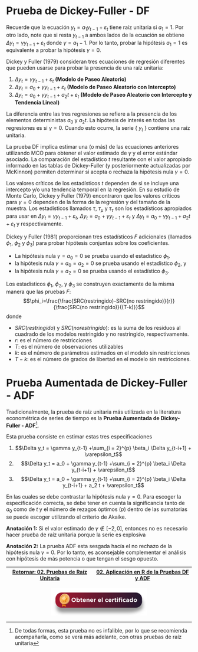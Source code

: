 # Prueba de Dickey-Fuller - DF

Recuerde que la ecuación $y_t = a_1 y_{t-1} + \varepsilon_t$ tiene raíz unitaria si $a_1=1$. Por otro lado, note que si resta $y_{t-1}$ a ambos lados de la ecuación se obtiene $\Delta y_t = \gamma y_{t-1} + \varepsilon_t$ donde $\gamma=a_1-1$. Por lo tanto, probar la hipótesis $a_1=1$ es equivalente a probar la hipótesis $\gamma=0$. 

Dickey y Fuller (1979) consideran tres ecuaciones de regresión diferentes que pueden usarse para probar la presencia de una raíz unitaria:
1) $\Delta y_t = \gamma y_{t-1} + \varepsilon_t$ **(Modelo de Paseo Aleatorio)**
2) $\Delta y_t = a_0 + \gamma y_{t-1} + \varepsilon_t$ **(Modelo de Paseo Aleatorio con Intercepto)**
3) $\Delta y_t = a_0 + \gamma y_{t-1} + a_2t + \varepsilon_t$ **(Modelo de Paseo Aleatorio con Intercepto y Tendencia Lineal)**

La diferencia entre las tres regresiones se refiere a la presencia de los elementos deterministas $a_0$ y $a_2t$. La hipótesis de interés en todas las regresiones es si $\gamma=0$. Cuando esto ocurre, la serie { $y_t$ } contiene una raíz unitaria. 

La prueba DF implica estimar una (o más) de las ecuaciones anteriores utilizando MCO para obtener el valor estimado de $\gamma$ y el error estándar asociado. La comparación del estadístico $t$ resultante con el valor apropiado informado en las tablas de Dickey-Fuller (y posteriormente actualizadas por McKinnon) permiten determinar si acepta o rechaza la hipótesis nula $\gamma=0$. 

Los valores críticos de los estadísticos $t$ dependen de si se incluye una intercepto y/o una tendencia temporal en la regresión. En su estudio de Monte Carlo, Dickey y Fuller (1979) encontraron que los valores críticos para $\gamma=0$ dependen de la forma de la regresión y del tamaño de la muestra. Los estadísticos llamados $\tau$, $\tau_\mu$ y $\tau_\tau$ son los estadísticos apropiados para usar en $\Delta y_t = \gamma y_{t-1} + \varepsilon_t$, $\Delta y_t = a_0 + \gamma y_{t-1} + \varepsilon_t$ y $\Delta y_t = a_0 + \gamma y_{t-1} + a_2t + \varepsilon_t$ y respectivamente.

Dickey y Fuller (1981) proporcionan tres estadísticos $F$ adicionales (llamados $\phi_1$, $\phi_2$  y $\phi_3$) para probar hipótesis conjuntas sobre los coeficientes. 
* La hipótesis nula $\gamma=a_0=0$ se prueba usando el estadístico $\phi_1$. 
* la hipótesis nula $\gamma=a_0=a_2=0$ se prueba usando el estadístico $\phi_2$, y 
* la hipótesis nula $\gamma=a_2=0$ se prueba usando el estadístico $\phi_3$. 

Los estadísticos $\phi_1$, $\phi_2$, y $\phi_3$ se construyen exactamente de la misma manera que las pruebas $F$: $$\phi_i=\frac{\frac{SRC(restringido)-SRC(no restringido)}{r}}{\frac{SRC(no restringido)}{(T-k)}}$$
donde
* $SRC(restringido)$ y $SRC(no restringido)$: es la suma de los residuos al cuadrado de los modelos restringido y no restringido, respectivamente.
* $r$: es el número de restricciones
* $T$: es el número de observaciones utilizables
* $k$: es el número de parámetros estimados en el modelo sin restricciones
* $T-k$: es el número de grados de libertad en el modelo sin restricciones.

# Prueba Aumentada de Dickey-Fuller - ADF
Tradicionalmente, la prueba de raíz unitaria más utilizada en la literatura econométrica de series de tiempo es la **Prueba Aumentada de Dickey-Fuller - ADF**[^1].
[^1]: De todas formas, esta prueba no es infalible, por lo que se recomienda acompañarla, como se verá más adelante, con otras pruebas de raíz unitaria

Esta prueba consiste en estimar estas tres especificaciones

1) $$\Delta y_t = \gamma y_{t-1} +\sum_{i = 2}^{p} \beta_i \Delta y_{t-i+1} + \varepsilon_t$$
2) $$\Delta y_t = a_0 + \gamma y_{t-1} +\sum_{i = 2}^{p} \beta_i \Delta y_{t-i+1} + \varepsilon_t$$
3) $$\Delta y_t = a_0 + \gamma y_{t-1} +\sum_{i = 2}^{p} \beta_i \Delta y_{t-i+1} + a_2 t + \varepsilon_t$$

En las cuales se debe contrastar la hipótesis nula $\gamma=0$. Para escoger la especificación correcta, se debe tener en cuenta la significancia tanto de $a_0$ como de $t$ y el número de rezagos óptimos ($p$) dentro de las sumatorias se puede escoger utilizando el críterio de Akaike.

**Anotación 1:** Si el valor estimado de $\gamma \notin [-2,0]$, entonces no es necesario hacer prueba de raíz unitaria porque la serie es explosiva

**Anotación 2:** La prueba ADF esta sesgada hacía el no rechazo de la hipótesis nula $\gamma=0$. Por lo tanto, es aconsejable complementar el análisis con hipótesis de más potencia o que tengan el sesgo opuesto. 

| [Retornar: 02. Pruebas de Raíz Unitaria](../Readme.md) | [02. Aplicación en R de la Pruebas DF y ADF](../Seccion02_02_ADF_R/Readme.md)  |
|--------------------------------------------------------|--------------------------------------------------------------------------------|


<div align="center"><a href="https://enlace-academico.escuelaing.edu.co/psc/FORMULARIO/EMPLOYEE/SA/c/EC_LOCALIZACION_RE.LC_FRM_ADMEDCO_FL.GBL" target="_blank"><img src="https://github.com/alvaroperdomo/World-Econometrics/blob/main/.icons/IconCEHBotonCertificado.png" alt="World-Econometrics" width="260" border="0" /></a></div>
